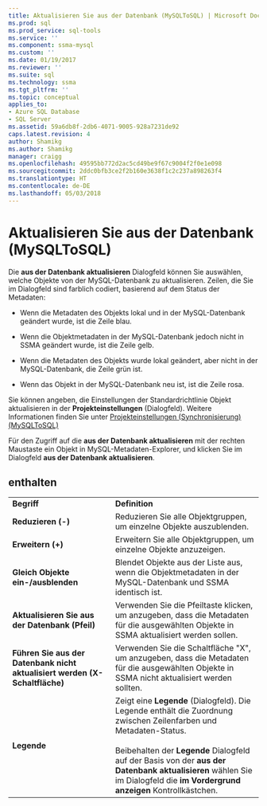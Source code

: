```yaml
---
title: Aktualisieren Sie aus der Datenbank (MySQLToSQL) | Microsoft Docs
ms.prod: sql
ms.prod_service: sql-tools
ms.service: ''
ms.component: ssma-mysql
ms.custom: ''
ms.date: 01/19/2017
ms.reviewer: ''
ms.suite: sql
ms.technology: ssma
ms.tgt_pltfrm: ''
ms.topic: conceptual
applies_to:
- Azure SQL Database
- SQL Server
ms.assetid: 59a6db8f-2db6-4071-9005-928a7231de92
caps.latest.revision: 4
author: Shamikg
ms.author: Shamikg
manager: craigg
ms.openlocfilehash: 49595bb772d2ac5cd49be9f67c9004f2f0e1e098
ms.sourcegitcommit: 2ddc0bfb3ce2f2b160e3638f1c2c237a898263f4
ms.translationtype: HT
ms.contentlocale: de-DE
ms.lasthandoff: 05/03/2018
---
```

# <a name="refresh-from-database-mysqltosql"></a>Aktualisieren Sie aus der Datenbank (MySQLToSQL)
Die **aus der Datenbank aktualisieren** Dialogfeld können Sie auswählen, welche Objekte von der MySQL-Datenbank zu aktualisieren. Zeilen, die Sie im Dialogfeld sind farblich codiert, basierend auf dem Status der Metadaten:  
  
-   Wenn die Metadaten des Objekts lokal und in der MySQL-Datenbank geändert wurde, ist die Zeile blau.  
  
-   Wenn die Objektmetadaten in der MySQL-Datenbank jedoch nicht in SSMA geändert wurde, ist die Zeile gelb.  
  
-   Wenn die Metadaten des Objekts wurde lokal geändert, aber nicht in der MySQL-Datenbank, die Zeile grün ist.  
  
-   Wenn das Objekt in der MySQL-Datenbank neu ist, ist die Zeile rosa.  
  
Sie können angeben, die Einstellungen der Standardrichtlinie Objekt aktualisieren in der **Projekteinstellungen** (Dialogfeld). Weitere Informationen finden Sie unter [Projekteinstellungen &#40;Synchronisierung&#41; &#40;MySQLToSQL&#41;](../../ssma/mysql/project-settings-synchronization-mysqltosql.md)  
  
Für den Zugriff auf die **aus der Datenbank aktualisieren** mit der rechten Maustaste ein Objekt in MySQL-Metadaten-Explorer, und klicken Sie im Dialogfeld **aus der Datenbank aktualisieren**.  
  
## <a name="options"></a>enthalten  
  
|||  
|-|-|  
|**Begriff**|**Definition**|  
|**Reduzieren (-)**|Reduzieren Sie alle Objektgruppen, um einzelne Objekte auszublenden.|  
|**Erweitern (+)**|Erweitern Sie alle Objektgruppen, um einzelne Objekte anzuzeigen.|  
|**Gleich Objekte ein-/ausblenden**|Blendet Objekte aus der Liste aus, wenn die Objektmetadaten in der MySQL-Datenbank und SSMA identisch ist.|  
|**Aktualisieren Sie aus der Datenbank (Pfeil)**|Verwenden Sie die Pfeiltaste klicken, um anzugeben, dass die Metadaten für die ausgewählten Objekte in SSMA aktualisiert werden sollen.|  
|**Führen Sie aus der Datenbank nicht aktualisiert werden (X-Schaltfläche)**|Verwenden Sie die Schaltfläche "X", um anzugeben, dass die Metadaten für die ausgewählten Objekte in SSMA nicht aktualisiert werden sollten.|  
|**Legende**|Zeigt eine **Legende** (Dialogfeld). Die Legende enthält die Zuordnung zwischen Zeilenfarben und Metadaten-Status.<br /><br />Beibehalten der **Legende** Dialogfeld auf der Basis von der **aus der Datenbank aktualisieren** wählen Sie im Dialogfeld die **im Vordergrund anzeigen** Kontrollkästchen.|  
  
